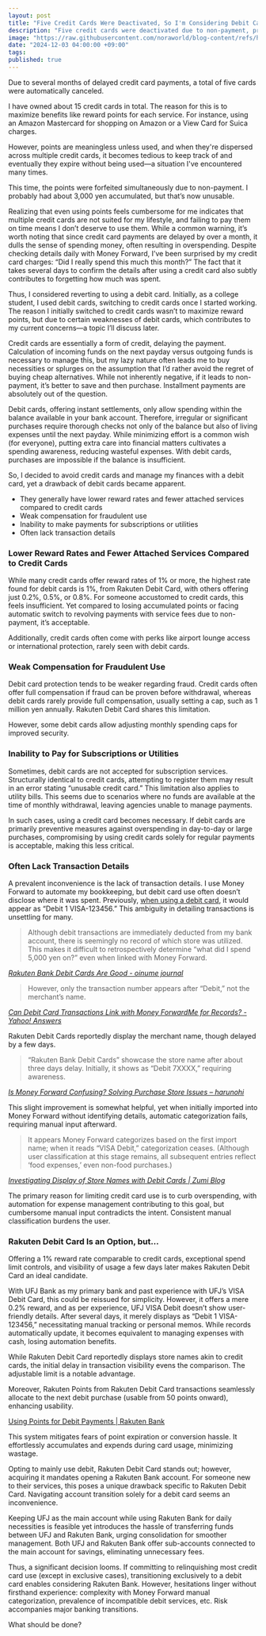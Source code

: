 ```yaml
---
layout: post
title: "Five Credit Cards Were Deactivated, So I'm Considering Debit Cards"
description: "Five credit cards were deactivated due to non-payment, prompting me to reconsider using debit cards"
image: "https://raw.githubusercontent.com/noraworld/blog-content/refs/heads/main/debit-card-reunion/thumbnail.png"
date: "2024-12-03 04:00:00 +09:00"
tags:
published: true
---
```


Due to several months of delayed credit card payments, a total of five cards were automatically canceled.

I have owned about 15 credit cards in total. The reason for this is to maximize benefits like reward points for each service. For instance, using an Amazon Mastercard for shopping on Amazon or a View Card for Suica charges.

However, points are meaningless unless used, and when they're dispersed across multiple credit cards, it becomes tedious to keep track of and eventually they expire without being used—a situation I've encountered many times.

This time, the points were forfeited simultaneously due to non-payment. I probably had about 3,000 yen accumulated, but that’s now unusable.

Realizing that even using points feels cumbersome for me indicates that multiple credit cards are not suited for my lifestyle, and failing to pay them on time means I don’t deserve to use them. While a common warning, it’s worth noting that since credit card payments are delayed by over a month, it dulls the sense of spending money, often resulting in overspending. Despite checking details daily with Money Forward, I’ve been surprised by my credit card charges: “Did I really spend this much this month?” The fact that it takes several days to confirm the details after using a credit card also subtly contributes to forgetting how much was spent.

Thus, I considered reverting to using a debit card. Initially, as a college student, I used debit cards, switching to credit cards once I started working. The reason I initially switched to credit cards wasn’t to maximize reward points, but due to certain weaknesses of debit cards, which contributes to my current concerns—a topic I’ll discuss later.

Credit cards are essentially a form of credit, delaying the payment. Calculation of incoming funds on the next payday versus outgoing funds is necessary to manage this, but my lazy nature often leads me to buy necessities or splurges on the assumption that I’d rather avoid the regret of buying cheap alternatives. While not inherently negative, if it leads to non-payment, it’s better to save and then purchase. Installment payments are absolutely out of the question.

Debit cards, offering instant settlements, only allow spending within the balance available in your bank account. Therefore, irregular or significant purchases require thorough checks not only of the balance but also of living expenses until the next payday. While minimizing effort is a common wish (for everyone), putting extra care into financial matters cultivates a spending awareness, reducing wasteful expenses. With debit cards, purchases are impossible if the balance is insufficient.

So, I decided to avoid credit cards and manage my finances with a debit card, yet a drawback of debit cards became apparent.

* They generally have lower reward rates and fewer attached services compared to credit cards
* Weak compensation for fraudulent use
* Inability to make payments for subscriptions or utilities
* Often lack transaction details

### Lower Reward Rates and Fewer Attached Services Compared to Credit Cards
While many credit cards offer reward rates of 1% or more, the highest rate found for debit cards is 1%, from Rakuten Debit Card, with others offering just 0.2%, 0.5%, or 0.8%. For someone accustomed to credit cards, this feels insufficient. Yet compared to losing accumulated points or facing automatic switch to revolving payments with service fees due to non-payment, it’s acceptable.

Additionally, credit cards often come with perks like airport lounge access or international protection, rarely seen with debit cards.

### Weak Compensation for Fraudulent Use
Debit card protection tends to be weaker regarding fraud. Credit cards often offer full compensation if fraud can be proven before withdrawal, whereas debit cards rarely provide full compensation, usually setting a cap, such as 1 million yen annually. Rakuten Debit Card shares this limitation.

However, some debit cards allow adjusting monthly spending caps for improved security.

### Inability to Pay for Subscriptions or Utilities
Sometimes, debit cards are not accepted for subscription services. Structurally identical to credit cards, attempting to register them may result in an error stating “unusable credit card.” This limitation also applies to utility bills. This seems due to scenarios where no funds are available at the time of monthly withdrawal, leaving agencies unable to manage payments.

In such cases, using a credit card becomes necessary. If debit cards are primarily preventive measures against overspending in day-to-day or large purchases, compromising by using credit cards solely for regular payments is acceptable, making this less critical.

### Often Lack Transaction Details
A prevalent inconvenience is the lack of transaction details. I use Money Forward to automate my bookkeeping, but debit card use often doesn’t disclose where it was spent. Previously, [when using a debit card](https://github.com/noraworld/diary/blob/1f0823a7be4d8dfb7accc603ce125419d785c166/_posts/2019/04/2019-04-05-.md#%E3%82%AF%E3%83%AC%E3%82%B8%E3%83%83%E3%83%88%E3%82%AB%E3%83%BC%E3%83%89%E3%81%A8%E3%81%9D%E3%81%AE%E9%82%84%E5%85%83%E7%8E%87%E3%81%AB%E3%81%A4%E3%81%84%E3%81%A6%E3%81%84%E3%82%8D%E3%81%84%E3%82%8D%E8%AA%BF%E3%81%B9%E3%81%A6%E3%81%84%E3%81%9F), it would appear as “Debit 1 VISA-123456.” This ambiguity in detailing transactions is unsettling for many.

> Although debit transactions are immediately deducted from my bank account, there is seemingly no record of which store was utilized. This makes it difficult to retrospectively determine “what did I spend 5,000 yen on?” even when linked with Money Forward.

_[Rakuten Bank Debit Cards Are Good - oinume journal](https://journal.lampetty.net/entry/rakuten-ginko-debit-card)_

> However, only the transaction number appears after “Debit,” not the merchant’s name.

_[Can Debit Card Transactions Link with Money ForwardMe for Records? - Yahoo! Answers](https://detail.chiebukuro.yahoo.co.jp/qa/question_detail/q11300605366)_

Rakuten Debit Cards reportedly display the merchant name, though delayed by a few days.

> “Rakuten Bank Debit Cards” showcase the store name after about three days delay. Initially, it shows as “Debit 7XXXX,” requiring awareness.

_[Is Money Forward Confusing? Solving Purchase Store Issues – harunohi](https://9121.blog/%E3%83%9E%E3%83%8D%E3%83%BC%E3%83%95%E3%82%A9%E3%83%AF%E3%83%BC%E3%83%89%E3%81%AF%E3%82%8F%E3%81%8B%E3%82%8A%E3%81%AB%E3%81%8F%E3%81%84%EF%BC%9F%E8%B3%BC%E5%85%A5%E5%BA%97%E8%88%97%E3%81%8C%E3%82%8F/)_

This slight improvement is somewhat helpful, yet when initially imported into Money Forward without identifying details, automatic categorization fails, requiring manual input afterward.

> It appears Money Forward categorizes based on the first import name; when it reads “VISA Debit,” categorization ceases.
> (Although user classification at this stage remains, all subsequent entries reflect ‘food expenses,’ even non-food purchases.)

_[Investigating Display of Store Names with Debit Cards | Zumi Blog](https://web.archive.org/web/20240523154249/https://www.zumid.net/entry/debitcard-store-name/)_

The primary reason for limiting credit card use is to curb overspending, with automation for expense management contributing to this goal, but cumbersome manual input contradicts the intent. Consistent manual classification burdens the user.

### Rakuten Debit Card Is an Option, but…
Offering a 1% reward rate comparable to credit cards, exceptional spend limit controls, and visibility of usage a few days later makes Rakuten Debit Card an ideal candidate.

With UFJ Bank as my primary bank and past experience with UFJ’s VISA Debit Card, this could be reissued for simplicity. However, it offers a mere 0.2% reward, and as per experience, UFJ VISA Debit doesn’t show user-friendly details. After several days, it merely displays as “Debit 1 VISA-123456,” necessitating manual tracking or personal memos. While records automatically update, it becomes equivalent to managing expenses with cash, losing automation benefits.

While Rakuten Debit Card reportedly displays store names akin to credit cards, the initial delay in transaction visibility evens the comparison. The adjustable limit is a notable advantage.

Moreover, Rakuten Points from Rakuten Debit Card transactions seamlessly allocate to the next debit purchase (usable from 50 points onward), enhancing usability.

[Using Points for Debit Payments | Rakuten Bank](https://www.rakuten-bank.co.jp/debit-card/feature/point-use/)

This system mitigates fears of point expiration or conversion hassle. It effortlessly accumulates and expends during card usage, minimizing wastage.

Opting to mainly use debit, Rakuten Debit Card stands out; however, acquiring it mandates opening a Rakuten Bank account. For someone new to their services, this poses a unique drawback specific to Rakuten Debit Card. Navigating account transition solely for a debit card seems an inconvenience.

Keeping UFJ as the main account while using Rakuten Bank for daily necessities is feasible yet introduces the hassle of transferring funds between UFJ and Rakuten Bank, urging consolidation for smoother management. Both UFJ and Rakuten Bank offer sub-accounts connected to the main account for savings, eliminating unnecessary fees.

Thus, a significant decision looms. If committing to relinquishing most credit card use (except in exclusive cases), transitioning exclusively to a debit card enables considering Rakuten Bank. However, hesitations linger without firsthand experience: complexity with Money Forward manual categorization, prevalence of incompatible debit services, etc. Risk accompanies major banking transitions.

What should be done?
